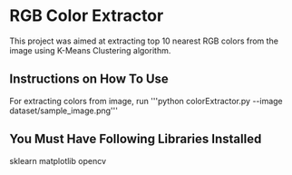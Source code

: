 # RGB Color Extractor

This project was aimed at extracting top 10 nearest RGB colors from the image using K-Means Clustering algorithm.

## Instructions on How To Use

For extracting colors from image, run '''python colorExtractor.py --image dataset/sample_image.png'''

## You Must Have Following Libraries Installed
sklearn
matplotlib
opencv

